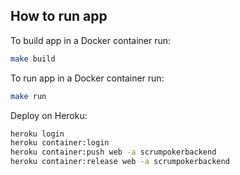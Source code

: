 ## How to run app

To build app in a Docker container run:
```sh
make build
```

To run app in a Docker container run:
```sh
make run
```

Deploy on Heroku:
```sh
heroku login
heroku container:login
heroku container:push web -a scrumpokerbackend
heroku container:release web -a scrumpokerbackend
```